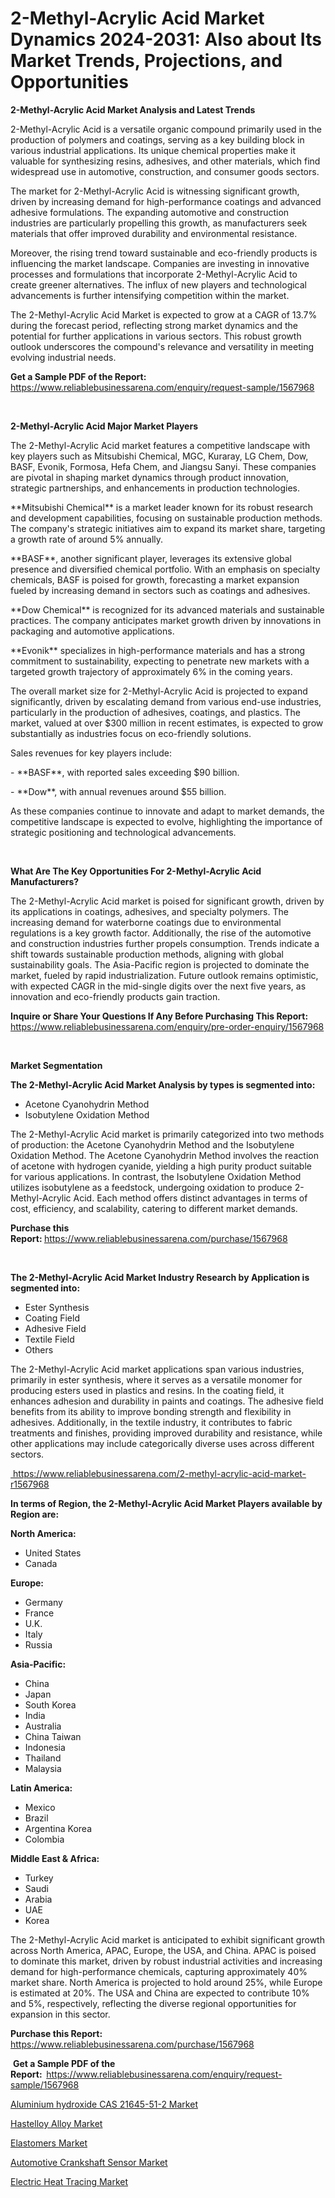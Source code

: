 <p><h1>2-Methyl-Acrylic Acid Market Dynamics 2024-2031: Also about Its Market Trends, Projections, and Opportunities</h1></p><p><strong>2-Methyl-Acrylic Acid Market Analysis and Latest Trends</strong></p>
<p><p>2-Methyl-Acrylic Acid is a versatile organic compound primarily used in the production of polymers and coatings, serving as a key building block in various industrial applications. Its unique chemical properties make it valuable for synthesizing resins, adhesives, and other materials, which find widespread use in automotive, construction, and consumer goods sectors.</p><p>The market for 2-Methyl-Acrylic Acid is witnessing significant growth, driven by increasing demand for high-performance coatings and advanced adhesive formulations. The expanding automotive and construction industries are particularly propelling this growth, as manufacturers seek materials that offer improved durability and environmental resistance.</p><p>Moreover, the rising trend toward sustainable and eco-friendly products is influencing the market landscape. Companies are investing in innovative processes and formulations that incorporate 2-Methyl-Acrylic Acid to create greener alternatives. The influx of new players and technological advancements is further intensifying competition within the market.</p><p>The 2-Methyl-Acrylic Acid Market is expected to grow at a CAGR of 13.7% during the forecast period, reflecting strong market dynamics and the potential for further applications in various sectors. This robust growth outlook underscores the compound's relevance and versatility in meeting evolving industrial needs.</p></p>
<p><strong>Get a Sample PDF of the Report:&nbsp;</strong> <a href="https://www.reliablebusinessarena.com/enquiry/request-sample/1567968">https://www.reliablebusinessarena.com/enquiry/request-sample/1567968</a></p>
<p>&nbsp;</p>
<p><strong>2-Methyl-Acrylic Acid Major Market Players</strong></p>
<p><p>The 2-Methyl-Acrylic Acid market features a competitive landscape with key players such as Mitsubishi Chemical, MGC, Kuraray, LG Chem, Dow, BASF, Evonik, Formosa, Hefa Chem, and Jiangsu Sanyi. These companies are pivotal in shaping market dynamics through product innovation, strategic partnerships, and enhancements in production technologies.</p><p>**Mitsubishi Chemical** is a market leader known for its robust research and development capabilities, focusing on sustainable production methods. The company's strategic initiatives aim to expand its market share, targeting a growth rate of around 5% annually.</p><p>**BASF**, another significant player, leverages its extensive global presence and diversified chemical portfolio. With an emphasis on specialty chemicals, BASF is poised for growth, forecasting a market expansion fueled by increasing demand in sectors such as coatings and adhesives.</p><p>**Dow Chemical** is recognized for its advanced materials and sustainable practices. The company anticipates market growth driven by innovations in packaging and automotive applications.</p><p>**Evonik** specializes in high-performance materials and has a strong commitment to sustainability, expecting to penetrate new markets with a targeted growth trajectory of approximately 6% in the coming years.</p><p>The overall market size for 2-Methyl-Acrylic Acid is projected to expand significantly, driven by escalating demand from various end-use industries, particularly in the production of adhesives, coatings, and plastics. The market, valued at over $300 million in recent estimates, is expected to grow substantially as industries focus on eco-friendly solutions.</p><p>Sales revenues for key players include: </p><p>- **BASF**, with reported sales exceeding $90 billion.</p><p>- **Dow**, with annual revenues around $55 billion.</p><p>As these companies continue to innovate and adapt to market demands, the competitive landscape is expected to evolve, highlighting the importance of strategic positioning and technological advancements.</p></p>
<p>&nbsp;</p>
<p><strong>What Are The Key Opportunities For 2-Methyl-Acrylic Acid Manufacturers?</strong></p>
<p><p>The 2-Methyl-Acrylic Acid market is poised for significant growth, driven by its applications in coatings, adhesives, and specialty polymers. The increasing demand for waterborne coatings due to environmental regulations is a key growth factor. Additionally, the rise of the automotive and construction industries further propels consumption. Trends indicate a shift towards sustainable production methods, aligning with global sustainability goals. The Asia-Pacific region is projected to dominate the market, fueled by rapid industrialization. Future outlook remains optimistic, with expected CAGR in the mid-single digits over the next five years, as innovation and eco-friendly products gain traction.</p></p>
<p><strong>Inquire or Share Your Questions If Any Before Purchasing This Report:</strong> <a href="https://www.reliablebusinessarena.com/enquiry/pre-order-enquiry/1567968">https://www.reliablebusinessarena.com/enquiry/pre-order-enquiry/1567968</a></p>
<p>&nbsp;</p>
<p><strong>Market Segmentation</strong></p>
<p><strong>The 2-Methyl-Acrylic Acid Market Analysis by types is segmented into:</strong></p>
<p><ul><li>Acetone Cyanohydrin Method</li><li>Isobutylene Oxidation Method</li></ul></p>
<p><p>The 2-Methyl-Acrylic Acid market is primarily categorized into two methods of production: the Acetone Cyanohydrin Method and the Isobutylene Oxidation Method. The Acetone Cyanohydrin Method involves the reaction of acetone with hydrogen cyanide, yielding a high purity product suitable for various applications. In contrast, the Isobutylene Oxidation Method utilizes isobutylene as a feedstock, undergoing oxidation to produce 2-Methyl-Acrylic Acid. Each method offers distinct advantages in terms of cost, efficiency, and scalability, catering to different market demands.</p></p>
<p><strong>Purchase this Report:&nbsp;</strong><a href="https://www.reliablebusinessarena.com/purchase/1567968">https://www.reliablebusinessarena.com/purchase/1567968</a></p>
<p>&nbsp;</p>
<p><strong>The 2-Methyl-Acrylic Acid Market Industry Research by Application is segmented into:</strong></p>
<p><ul><li>Ester Synthesis</li><li>Coating Field</li><li>Adhesive Field</li><li>Textile Field</li><li>Others</li></ul></p>
<p><p>The 2-Methyl-Acrylic Acid market applications span various industries, primarily in ester synthesis, where it serves as a versatile monomer for producing esters used in plastics and resins. In the coating field, it enhances adhesion and durability in paints and coatings. The adhesive field benefits from its ability to improve bonding strength and flexibility in adhesives. Additionally, in the textile industry, it contributes to fabric treatments and finishes, providing improved durability and resistance, while other applications may include categorically diverse uses across different sectors.</p></p>
<p><a href="https://www.reliablebusinessarena.com/2-methyl-acrylic-acid-market-r1567968">&nbsp;https://www.reliablebusinessarena.com/2-methyl-acrylic-acid-market-r1567968</a></p>
<p><strong>In terms of Region, the 2-Methyl-Acrylic Acid Market Players available by Region are:</strong></p>
<p>
    <p> <strong> North America: </strong>
        <ul>
            <li>United States</li>
            <li>Canada</li>
        </ul>
        </p> 
    <p> <strong> Europe: </strong>
        <ul>
            <li>Germany</li>
            <li>France</li>
            <li>U.K.</li>
            <li>Italy</li>
            <li>Russia</li>
        </ul>
        </p> 
    <p> <strong> Asia-Pacific: </strong>
        <ul>
            <li>China</li>
            <li>Japan</li>
            <li>South Korea</li>
            <li>India</li>
            <li>Australia</li>
            <li>China Taiwan</li>
            <li>Indonesia</li>
            <li>Thailand</li>
            <li>Malaysia</li>
        </ul>
        </p> 
    <p> <strong> Latin America: </strong>
        <ul>
            <li>Mexico</li>
            <li>Brazil</li>
            <li>Argentina Korea</li>
            <li>Colombia</li>
        </ul>
        </p> 
    <p> <strong> Middle East & Africa: </strong>
        <ul>
            <li>Turkey</li>
            <li>Saudi</li>
            <li>Arabia</li>
            <li>UAE</li>
            <li>Korea</li>
        </ul>
    </p>
    </p>
<p><p>The 2-Methyl-Acrylic Acid market is anticipated to exhibit significant growth across North America, APAC, Europe, the USA, and China. APAC is poised to dominate this market, driven by robust industrial activities and increasing demand for high-performance chemicals, capturing approximately 40% market share. North America is projected to hold around 25%, while Europe is estimated at 20%. The USA and China are expected to contribute 10% and 5%, respectively, reflecting the diverse regional opportunities for expansion in this sector.</p></p>
<p><strong>Purchase this Report: </strong><a href="https://www.reliablebusinessarena.com/purchase/1567968">https://www.reliablebusinessarena.com/purchase/1567968</a></p>
<p>&nbsp;<strong>Get a Sample PDF of the Report:&nbsp;&nbsp;</strong><a href="https://www.reliablebusinessarena.com/enquiry/request-sample/1567968">https://www.reliablebusinessarena.com/enquiry/request-sample/1567968</a></p>
<p><strong></strong></p>
<p><p><a href="https://medium.com/@sweet1_2luv/charting-the-future-comprehensive-analysis-of-the-global-aluminium-hydroxide-cas-21645-51-2-market-6bc4f57ce905">Aluminium hydroxide CAS 21645-51-2 Market</a></p><p><a href="https://medium.com/@sweet1_2luv/hastelloy-alloy-market-a-global-and-regional-analysis-focus-on-end-user-product-and-region-f83412e560d9?postPublishedType=repub">Hastelloy Alloy Market</a></p><p><a href="https://www.linkedin.com/pulse/market-forecasting-change-global-elastomers-dynamics-future-trends-8gm2e?trackingId=pPR2au8VTuq%2FvEElzf6qPg%3D%3D">Elastomers Market</a></p><p><a href="https://issuu.com/reportprime-2/docs/automotive-crankshaft-sensor-market_050337c71a0f36">Automotive Crankshaft Sensor Market</a></p><p><a href="https://www.linkedin.com/pulse/future-electric-heat-tracing-market-global-forecast-p5w4e">Electric Heat Tracing Market</a></p></p>